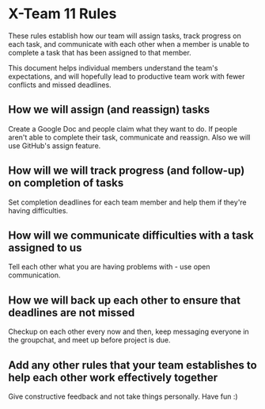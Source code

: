 # X-Team 11 Rules

These rules establish how our team will assign tasks,
track progress on each task, and communicate with each other 
when a member is unable to complete a task that has been assigned to that member.

This document helps individual members understand the team's expectations,
and will hopefully lead to productive team work with fewer conflicts
and missed deadlines.

## How we will assign (and reassign) tasks
Create a Google Doc and people claim what they want to do. If people aren't able to
complete their task, communicate and reassign. Also we will use GitHub's assign feature.


## How will we will track progress (and follow-up) on completion of tasks
Set completion deadlines for each team member and help them if they're having difficulties.


## How will we communicate difficulties with a task assigned to us
Tell each other what you are having problems with - use open communication.


## How we will back up each other to ensure that deadlines are not missed
Checkup on each other every now and then, keep messaging everyone in the groupchat,
and meet up before project is due.

## Add any other rules that your team establishes to help each other work effectively together
Give constructive feedback and not take things personally. Have fun :)


